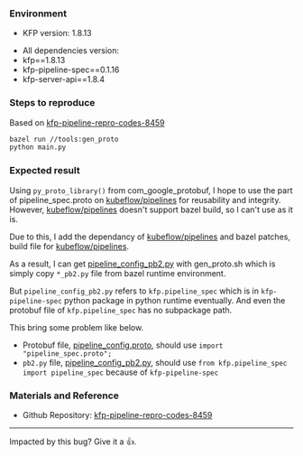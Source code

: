 ### Environment

*  KFP version: 1.8.13
<!-- For more information, see an overview of KFP installation options: https://www.kubeflow.org/docs/pipelines/installation/overview/. -->
*  All dependencies version:
  * kfp==1.8.13
  * kfp-pipeline-spec==0.1.16
  * kfp-server-api==1.8.4
<!-- Specify the output of the following shell command: $pip list | grep kfp -->


### Steps to reproduce

Based on [kfp-pipeline-repro-codes-8459](https://github.com/Writtic/kfp-pipeline-repro-codes-8459)

```bash
bazel run //tools:gen_proto
python main.py
```

### Expected result

Using `py_proto_library()` from com_google_protobuf, I hope to use the part of pipeline_spec.proto on [kubeflow/pipelines](https://github.com/kubeflow/pipelines) for reusability and integrity.
However, [kubeflow/pipelines](https://github.com/kubeflow/pipelines) doesn't support bazel build, so I can't use as it is.

Due to this, I add the dependancy of [kubeflow/pipelines](https://github.com/kubeflow/pipelines) and bazel patches, build file for [kubeflow/pipelines](https://github.com/kubeflow/pipelines).

As a result, I can get [pipeline_config_pb2.py](reproduce/proto/pipeline_config_pb2.py) with gen_proto.sh which is simply copy `*_pb2.py` file from bazel runtime environment.

But `pipeline_config_pb2.py` refers to `kfp.pipeline_spec` which is in `kfp-pipeline-spec` python package in python runtime eventually.
And even the protobuf file of `kfp.pipeline_spec` has no subpackage path.

This bring some problem like below.
- Protobuf file, [pipeline_config.proto](reproduce/proto/pipeline_config.proto), should use `import "pipeline_spec.proto";`
- `pb2.py` file, [pipeline_config_pb2.py](reproduce/proto/pipeline_config_pb2.py), should use `from kfp.pipeline_spec import pipeline_spec` because of `kfp-pipeline-spec`


### Materials and Reference

- Github Repository: [kfp-pipeline-repro-codes-8459](https://github.com/Writtic/kfp-pipeline-repro-codes-8459)

<!-- Help us debug this issue by providing resources such as: sample code, background context, or links to references. -->

---

<!-- Don't delete message below to encourage users to support your issue! -->
Impacted by this bug? Give it a 👍.
